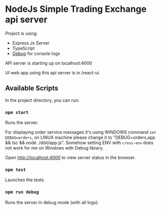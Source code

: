 # NodeJs Simple Trading Exchange api server

Project is using:

- Express Js Server
- TypeScript
- [Debug](https://github.com/visionmedia/debug#readme) for console logs

APi server is starting up on localhost:4000

UI web app using this api server is in /react-ui.

## Available Scripts

In the project directory, you can run:

### `npm start`

Runs the server.

For displaying order service messages it's using WINDOWS command `set DEBUG=orders`,
on LINUX machine please change it to "DEBUG=orders,app && tsc && node ./dist/app.js".
Somehow setting ENV with `cross-env` does not work for me on Windows with Debug library.

Open [http://localhost:4000](http://localhost:4000) to view server status in the browser.

### `npm test`

Launches the tests.

### `npm run debug`

Runs the server in debug mode (with all logs).
